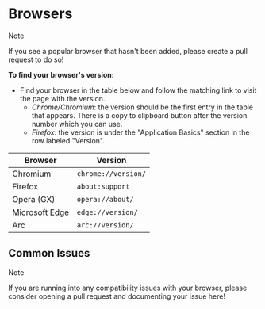 # Browsers

> [!NOTE]
> If you see a popular browser that hasn't been added, please create a pull request to do so!

**To find your browser's version:**

- Find your browser in the table below and follow the matching link to visit the page with the version.
  - _Chrome/Chromium_: the version should be the first entry in the table that appears. There is a copy to clipboard button after the version number which you can use.
  - _Firefox_: the version is under the "Application Basics" section in the row labeled "Version".

| Browser        | Version             |
| -------------- | ------------------- |
| Chromium       | `chrome://version/` |
| Firefox        | `about:support`     |
| Opera (GX)     | `opera://about/`    |
| Microsoft Edge | `edge://version/`   |
| Arc            | `arc://version/`    |

## Common Issues

> [!NOTE]
> If you are running into any compatibility issues with your browser, please consider opening
> a pull request and documenting your issue here!
